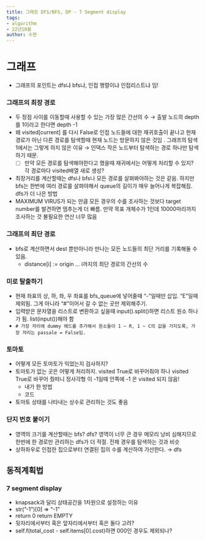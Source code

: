 ```yaml
---
title: 그래프 DFS/BFS, DP - 7 Segment display
tags:
- algorithm
- 22년10월
author: 수현
---
```

# 그래프

- 그래프의 포인트는 dfs냐 bfs냐, 인접 행렬이냐 인접리스트냐 임!

### 그래프의 최장 경로

- 두 정점 사이를 이동할때 사용할 수 있는 가장 많은 간선의 수 → 출발 노드의 depth를 1이라고 한다면 depth -1
- 왜 visited[current] 를 다시 False로 인접 노드들에 대한 재귀호출이 끝나고 현재 경로가 아닌 다른 경로를 탐색할때 현재 노드는 방문하지 않은 것임 . 그래프의 탐색1에서는 그렇게 하지 않은 이유 → 인덱스 작은 노드부터 탐색하는 경로 하나만 탐색하기 때문.
    - [ ]  만약 모든 경로를 탐색해야한다고 했을때 재귀에서는 어떻게 처리할 수 있지? 각 경로마다 visited배열 새로 생성?
- 최장거리를 계산할때는 dfs나 bfs나 모든 경로를 살펴봐야하는 것은 같음. 하지만 bfs는 한번에 여러 경로를 살펴야해서 queue의 길이가 매우 늘어나게 복잡해짐. dfs가 더 나은 방법
- MAXIMUM VIRUS가 되는 만큼 모든 경우의 수를 조사하는 것보다 target number를 발견하면 멈추는게 더 빠름. 만약 목표 개체수가 1인데 10000마리까지 조사하는 것 불필요한 연산 너무 많음

### 그래프의 최단 경로

- bfs로 계산하면서 dest 뿐만아니라 만나는 모든 노드들의 최단 거리를 기록해둘 수 있음.
    - distance[i] := origin … i까지의 최단 경로의 간선의 수

### 미로 탈출하기

- 현재 좌표의 상, 하, 좌, 우 좌표를 bfs_queue에 넣어줄때 “-”일때만 삽입. “E”일때 제외됨. 그게 아니라 “#”이어서 갈 수 없는 곳만 제외해주기.
- 입력받은 문자열을 리스트로 변환하고 싶을때 input().split()하면 리스트 원소 하나가 됨. list(input())해야 함
- `# 가장 자리에 dummy 헤드를 추가해서 원소들이 1 ~ R, 1 ~ C의 값을 가지도록, 가장 자리는 passale = False임.`

### 토마토

- 어떻게 모든 토마토가 익었는지 검사하지?
- 토마토가 없는 곳은 어떻게 처리하지. visited True로 바꾸어줘야 하나 visited True로 바꾸어 줬떠니 정사각형 이 -1일때 안쪽에 -1 은 visited 되지 않음!
    - 내가 한 방법
    - 코드
- 토마토 상태를 나타내는 상수로 관리하는 것도 좋음

### 단지 번호 붙이기

- 영역의 크기를 계산할때는 bfs? dfs? 영역이 너무 큰 경우 메모리 낭비 심해지므로 한번에 한 경로만 관리하는 dfs가 더 적절. 전체 경우를 탐색하는 것과 비슷
- 상하좌우로 인접한 집으로부터 연결된 집의 수를 계산하여 가산한다. → dfs

## 동적계획법

### 7 segment display

- knapsack과 달리 상태공간을 1차원으로 설정하는 이유
- str(”-1”)[0] ⇒ “-1”
- return 0 return EMPTY
- 뒷자리에서부터 혹은 앞자리에서부터 혹은 둘다 고려?
- self.f(total_cost - self.items[0].cost)하면 000인 경우도 제외되나?